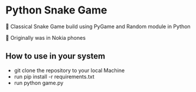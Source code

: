 #  Python Snake Game

:snake:  Classical Snake Game build using  PyGame and Random module in Python

:iphone: Originally was in Nokia phones


## How to use in your system

+ git clone the repository to your local Machine
+ run pip install -r requirements.txt
+ run  python game.py






